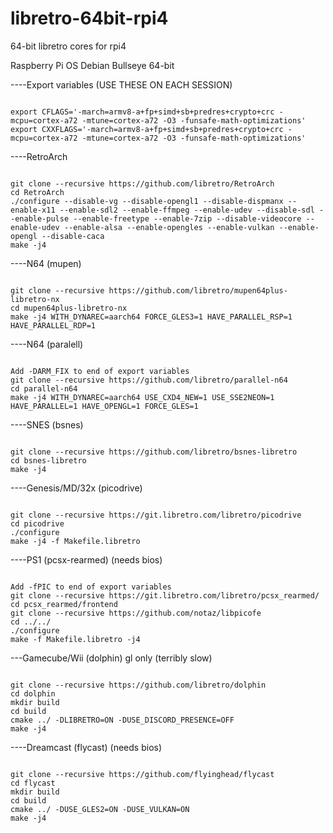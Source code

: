 # libretro-64bit-rpi4
64-bit libretro cores for rpi4

Raspberry Pi OS Debian Bullseye 64-bit

----Export variables (USE THESE ON EACH SESSION)
```

export CFLAGS='-march=armv8-a+fp+simd+sb+predres+crypto+crc -mcpu=cortex-a72 -mtune=cortex-a72 -O3 -funsafe-math-optimizations'
export CXXFLAGS='-march=armv8-a+fp+simd+sb+predres+crypto+crc -mcpu=cortex-a72 -mtune=cortex-a72 -O3 -funsafe-math-optimizations'

```

----RetroArch
```

git clone --recursive https://github.com/libretro/RetroArch
cd RetroArch
./configure --disable-vg --disable-opengl1 --disable-dispmanx --enable-x11 --enable-sdl2 --enable-ffmpeg --enable-udev --disable-sdl --enable-pulse --enable-freetype --enable-7zip --disable-videocore --enable-udev --enable-alsa --enable-opengles --enable-vulkan --enable-opengl --disable-caca
make -j4

```

----N64 (mupen)
```

git clone --recursive https://github.com/libretro/mupen64plus-libretro-nx
cd mupen64plus-libretro-nx
make -j4 WITH_DYNAREC=aarch64 FORCE_GLES3=1 HAVE_PARALLEL_RSP=1 HAVE_PARALLEL_RDP=1

```

----N64 (paralell)
```

Add -DARM_FIX to end of export variables
git clone --recursive https://github.com/libretro/parallel-n64
cd parallel-n64
make -j4 WITH_DYNAREC=aarch64 USE_CXD4_NEW=1 USE_SSE2NEON=1 HAVE_PARALLEL=1 HAVE_OPENGL=1 FORCE_GLES=1

```

----SNES (bsnes)
```

git clone --recursive https://github.com/libretro/bsnes-libretro
cd bsnes-libretro
make -j4

```

----Genesis/MD/32x (picodrive)
```

git clone --recursive https://git.libretro.com/libretro/picodrive
cd picodrive
./configure
make -j4 -f Makefile.libretro

```

----PS1 (pcsx-rearmed) (needs bios)
```

Add -fPIC to end of export variables
git clone --recursive https://git.libretro.com/libretro/pcsx_rearmed/
cd pcsx_rearmed/frontend
git clone --recursive https://github.com/notaz/libpicofe
cd ../../
./configure
make -f Makefile.libretro -j4

```

---Gamecube/Wii (dolphin) gl only (terribly slow)
```

git clone --recursive https://github.com/libretro/dolphin
cd dolphin
mkdir build
cd build
cmake ../ -DLIBRETRO=ON -DUSE_DISCORD_PRESENCE=OFF
make -j4

```

----Dreamcast (flycast) (needs bios)
```

git clone --recursive https://github.com/flyinghead/flycast
cd flycast
mkdir build
cd build
cmake ../ -DUSE_GLES2=ON -DUSE_VULKAN=ON
make -j4

```









